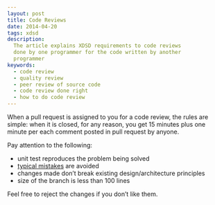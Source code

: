 ```yaml
---
layout: post
title: Code Reviews
date: 2014-04-20
tags: xdsd
description:
  The article explains XDSD requirements to code reviews
  done by one programmer for the code written by another
  programmer
keywords:
  - code review
  - quality review
  - peer review of source code
  - code review done right
  - how to do code review
---
```


When a pull request is assigned to you for a code review, the rules are simple:
when it is closed, for any reason, you get 15 minutes plus one minute per each
comment posted in pull request by anyone.

Pay attention to the following:

 * unit test reproduces the problem being solved
 * [typical mistakes](https://github.com/tpc2/qulice/wiki/mistakes) are avoided
 * changes made don’t break existing design/architecture principles
 * size of the branch is less than 100 lines

Feel free to reject the changes if you don’t like them.
